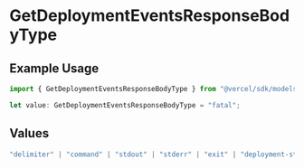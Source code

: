 # GetDeploymentEventsResponseBodyType

## Example Usage

```typescript
import { GetDeploymentEventsResponseBodyType } from "@vercel/sdk/models/getdeploymenteventsop.js";

let value: GetDeploymentEventsResponseBodyType = "fatal";
```

## Values

```typescript
"delimiter" | "command" | "stdout" | "stderr" | "exit" | "deployment-state" | "middleware" | "middleware-invocation" | "edge-function-invocation" | "metric" | "report" | "fatal"
```